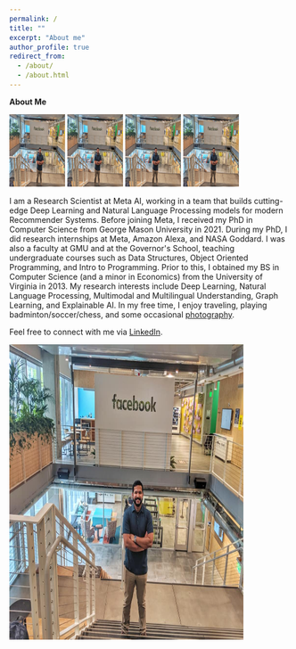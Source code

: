 ```yaml
---
permalink: /
title: ""
excerpt: "About me"
author_profile: true
redirect_from: 
  - /about/
  - /about.html
---
```


**About Me**

<img src='/images/fb_jitin.jpg' width="100" height="130"> 
<img src='/images/fb_jitin.jpg' width="100" height="130"> 
<img src='/images/fb_jitin.jpg' width="100" height="130"> 
<img src='/images/fb_jitin.jpg' width="100" height="130"> 

I am a Research Scientist at Meta AI, working in a team that builds cutting-edge Deep Learning and Natural Language Processing models for modern Recommender Systems. Before joining Meta, I received my PhD in Computer Science from George Mason University in 2021. During my PhD, I did research internships at Meta, Amazon Alexa, and NASA Goddard. I was also a faculty at GMU and at the Governor's School, teaching undergraduate courses such as Data Structures, Object Oriented Programming, and Intro to Programming. Prior to this, I obtained my BS in Computer Science (and a minor in Economics) from the University of Virginia in 2013. My research interests include Deep Learning, Natural Language Processing, Multimodal and Multilingual Understanding, Graph Learning, and Explainable AI. In my free time, I enjoy traveling, playing badminton/soccer/chess, and some occasional [photography](https://www.instagram.com/jikri_photography/). 


Feel free to connect with me via [LinkedIn](https://www.linkedin.com/in/jitinkrishnan).

<img src='/images/fb_jitin.jpg' width="420" height="530">
